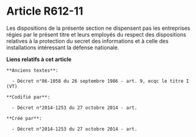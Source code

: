# Article R612-11

Les dispositions de la présente section ne dispensent pas les entreprises régies par le présent titre et leurs employés du
respect des dispositions relatives à la protection du secret des informations et à celle des installations intéressant la
défense nationale.

**Liens relatifs à cet article**

	**Anciens textes**:

	  - Décret n°86-1058 du 26 septembre 1986 - art. 9, ecqc le titre I (VT)

	**Codifié par**:

	  - Décret n°2014-1253 du 27 octobre 2014 - art.

	**Créé par**:

	  - Décret n°2014-1253 du 27 octobre 2014 - art.
